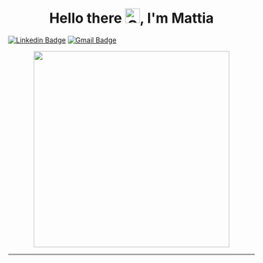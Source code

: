### <h1 align="center">Hello there <img height=30 width=30 alt="GIF" src="https://raw.githubusercontent.com/MartinHeinz/MartinHeinz/master/wave.gif" />, I'm Mattia</h1>

[![Linkedin Badge](https://img.shields.io/badge/-Mattia_Vinelli-blue?style=flat&logo=Linkedin&logoColor=white&link=https://https://www.linkedin.com/in/mattia-vinelli-09a32a137//)](https://www.linkedin.com/in/mattia-vinelli-09a32a137//)
[![Gmail Badge](https://img.shields.io/badge/-mattivine-c14438?style=flat&logo=Gmail&logoColor=white&link=mailto:mattivine@gmail.com)](mailto:mattivine@gmail.com)



<div id="header" align="center">
  <img src="https://media.giphy.com/media/dvsjHZc6P3oozpp9I4/giphy.gif" width="400"/>
</div>


---


<!--
**MattiaVinelli/MattiaVinelli** is a ✨ _special_ ✨ repository because its `README.md` (this file) appears on your GitHub profile.

Here are some ideas to get you started:

- 🔭 I’m currently working on ...
- 🌱 I’m currently learning ...
- 👯 I’m looking to collaborate on ...
- 🤔 I’m looking for help with ...
- 💬 Ask me about ...
- 📫 How to reach me: ...
- 😄 Pronouns: ...
- ⚡ Fun fact: ...
-->

